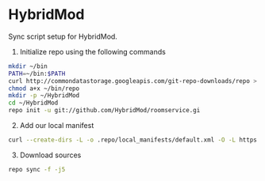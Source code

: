 HybridMod
================

Sync script setup for HybridMod.

1. Initialize repo using the following commands

```bash
mkdir ~/bin
PATH=~/bin:$PATH
curl http://commondatastorage.googleapis.com/git-repo-downloads/repo > ~/bin/repo
chmod a+x ~/bin/repo
mkdir -p ~/HybridMod
cd ~/HybridMod
repo init -u git://github.com/HybridMod/roomservice.gi
```

2. Add our local manifest

```bash
curl --create-dirs -L -o .repo/local_manifests/default.xml -O -L https://raw.githubusercontent.com/HybridMod/roomservice/master/manifest.xml
```

3. Download sources
```bash
repo sync -f -j5
```
